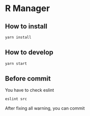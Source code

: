 R Manager
=========

How to install
-------
```bash
yarn install
```

How to develop
-------
```bash
yarn start
```

Before commit
-------
You have to check eslint
```bash
eslint src
```
After fixing all warning, you can commit
